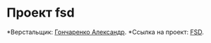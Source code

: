 # Проект fsd

*Верстальщик: [Гончаренко Александр](https://github.com/AleksandrGV).
*Ссылка на проект: [FSD](https://aleksandrgv.github.io/fsd/).